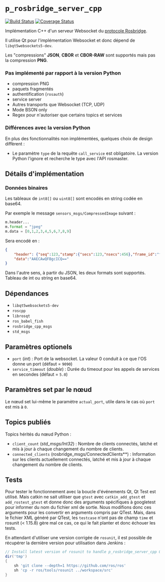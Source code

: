 # `p_rosbridge_server_cpp`

[![Build Status](https://jenkins.robopec.com/buildStatus/icon?job=p_rosbridge_server_cpp%2Fmaster)](https://jenkins.robopec.com/view/LIBS%20COMMON/job/p_rosbridge_server_cpp/job/master/)
[![Coverage Status](https://jenkins.robopec.com/buildStatus/icon?job=p_rosbridge_server_cpp%2Fmaster&config=coverage)](https://jenkins.robopec.com/view/LIBS%20COMMON/job/p_rosbridge_server_cpp/job/master/LCOV_20Report/)

Implémentation C++ d'un serveur Websocket du [protocole Rosbridge](https://github.com/RobotWebTools/rosbridge_suite/blob/develop/ROSBRIDGE_PROTOCOL.md).

Il utilise Qt pour l'implémentation Websocket et donc dépend de `libqt5websockets5-dev`.

Les "compressions" **JSON**, **CBOR** et **CBOR-RAW** sont supportés mais pas la compression **PNG**.

### Pas implémenté par rapport à la version Python

- compression PNG
- paquets fragmentés
- authentification (`rosauth`)
- service server
- Autres transports que Websocket (TCP, UDP)
- Mode BSON only
- Regex pour n'autoriser que certains topics et services

### Différences avec la version Python

En plus des fonctionnalités non implémentées, quelques choix de design diffèrent :

- Le paramètre `type` de la requête `call_service` est obligatoire. La version Python l'ignore et recherche le type avec l'API rosmaster.

## Détails d'implémentation

### Données binaires

Les tableaux de `int8[]` ou `uint8[]` sont encodés en string codée en base64.

Par exemple le message `sensors_msgs/CompressedImage` suivant :

```python
m.header...
m.format = "jpeg"
m.data = [0,1,2,3,4,5,6,7,8,9]
```

Sera encodé en :

```json
{
    "header": {"seq":123,"stamp":{"secs":123,"nsecs":456},"frame_id":"frame_id"},"format":"jpeg",
    "data":"AAECAwQFBgcICQ=="
}
```

Dans l'autre sens, à partir du JSON, les deux formats sont supportés. Tableau de int ou string en base64.

## Dépendances

- `libqt5websockets5-dev`
- `roscpp`
- `librosqt`
- `ros_babel_fish`
- `rosbridge_cpp_msgs`
- `std_msgs`

## Paramètres optionels

- `port` (*int*) : Port de la websocket. La valeur 0 conduit à ce que l'OS donne un port (défaut = `9090`)
- `service_timeout` (*double*) : Durée du timeout pour les appels de services en secondes (défaut = `5.0`)

## Paramètres set par le nœud

Le nœud set lui-même le paramètre `actual_port`, utile dans le cas où `port` est mis à `0`.

## Topics publiés

Topics hérités du nœud Python :

- `client_count` (*std_msgs/Int32*) : Nombre de clients connectés, latché et mis à jour à chaque changement du nombre de clients.
- `connected_clients` (rosbridge_msgs/ConnectedClients**) : Information sur les clients actuellement connectés, latché et mis à jour à chaque changement du nombre de clients.

## Tests

Pour tester le fonctionnement avec la boucle d'événements Qt, Qt Test est utilisé.
Mais catkin ne sait utiliser que `gtest` avec `catkin_add_gtest` et `add_rostest_gtest` et donne donc des arguments spécifiques à googletest pour informer du nom du fichier xml de sortie.
Nous modifions donc ces arguments pour les convertir en arguments compris par QTest.
Mais, dans le fichier XML généré par QTest, les `testcase` n'ont pas de champ `time` et rosunit (< 1.15.8) gère mal ce cas, ce qui le fait planter et donc échouer les tests.

En attendant d'utiliser une version corrigée de `rosunit`, il est possible de récupérer la dernière version pour utilisation dans Jenkins :

```groovy
// Install latest version of rosunit to handle p_rosbridge_server_cpp Qt tests
dir('tmp')
{
    sh 'git clone --depth=1 https://github.com/ros/ros'
    sh 'cp -r ros/tools/rosunit ../workspace/src'
}
```
